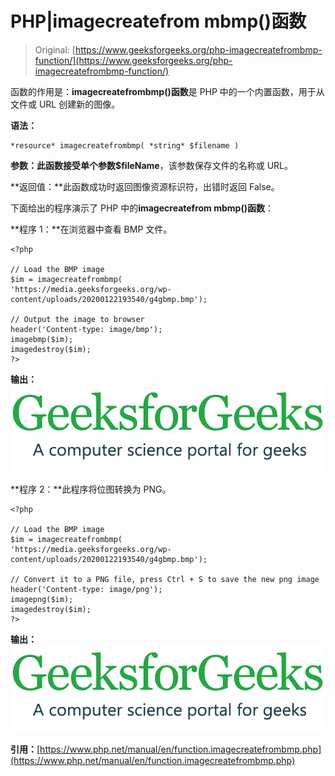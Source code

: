 # PHP|imagecreatefrom mbmp()函数

> Original: [https://www.geeksforgeeks.org/php-imagecreatefrombmp-function/](https://www.geeksforgeeks.org/php-imagecreatefrombmp-function/)

函数的作用是：**imagecreatefrombmp()函数**是 PHP 中的一个内置函数，用于从文件或 URL 创建新的图像。

**语法：**

```
*resource* imagecreatefrombmp( *string* $filename )
```

**参数：**此函数接受单个参数**$fileName**，该参数保存文件的名称或 URL。

**返回值：**此函数成功时返回图像资源标识符，出错时返回 False。

下面给出的程序演示了 PHP 中的**imagecreatefrom mbmp()函数**：

**程序 1：**在浏览器中查看 BMP 文件。

```
<?php

// Load the BMP image
$im = imagecreatefrombmp(
'https://media.geeksforgeeks.org/wp-content/uploads/20200122193540/g4gbmp.bmp');

// Output the image to browser
header('Content-type: image/bmp');  
imagebmp($im);
imagedestroy($im);
?>
```

**输出：**
![](img/1a76f8648946c7943b0c932253e95bb9.png)

**程序 2：**此程序将位图转换为 PNG。

```
<?php

// Load the BMP image
$im = imagecreatefrombmp(
'https://media.geeksforgeeks.org/wp-content/uploads/20200122193540/g4gbmp.bmp');

// Convert it to a PNG file, press Ctrl + S to save the new png image
header('Content-type: image/png');  
imagepng($im);
imagedestroy($im);
?>
```

**输出：**
![](img/07c99ec29e7a50fc3ea91a9d4a8d2f31.png)

**引用：**[https://www.php.net/manual/en/function.imagecreatefrombmp.php](https://www.php.net/manual/en/function.imagecreatefrombmp.php)
